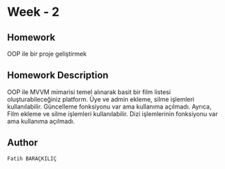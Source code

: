 # Week - 2

## Homework

OOP ile bir proje geliştirmek

## Homework Description

OOP ile MVVM mimarisi temel alınarak basit bir film listesi oluşturabileceğiniz platform. Üye ve admin ekleme, silme işlemleri kullanılabilir. Güncelleme fonksiyonu var ama kullanıma açılmadı. Ayrıca, Film ekleme ve silme işlemleri kullanılabilir. Dizi işlemlerinin fonksiyonu var ama kullanıma açılmadı.

## Author

```Fatih BARAÇKILIÇ```
